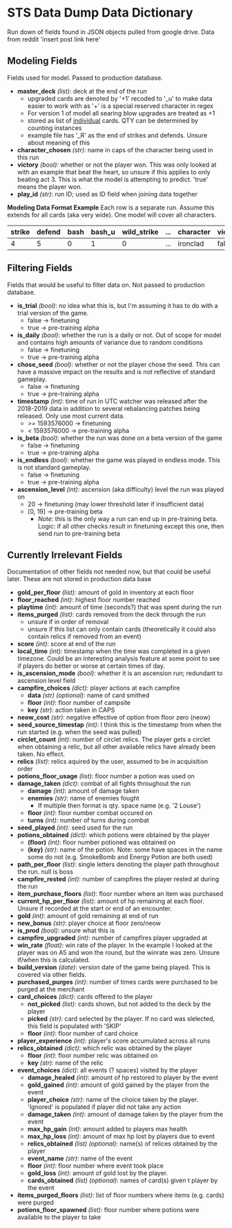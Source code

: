 # STS Data Dump Data Dictionary
Run down of fields found in JSON objects pulled from google drive.
Data from reddit 'insert post link here'

## Modeling Fields
Fields used for model.
Passed to production database.

- **master_deck** *(list)*: deck at the end of the run
    - upgraded cards are denoted by '+1' recoded to '_u' to make data easier to work with as '+' is a special reserved character in regex
    - For version 1 of model all searing blow upgrades are treated as +1
    - stored as list of <u>individual</u> cards. QTY can be determined by counting instances
    - example file has '_R' as the end of strikes and defends. Unsure about meaning of this
- **character_chosen** *(str)*: name in caps of the character being used in this run
- **victory** *(bool)*: whether or not the player won. This was only looked at with an example that beat the heart, so unsure if this applies to only beating act 3. This is what the model is attempting to predict. 'true' means the player won.
- **play_id** *(str)*: run ID; used as ID field when joining data together

**Modeling Data Format Example**
Each row is a separate run.
Assume this extends for all cards (aka very wide).
One model will cover all characters.

| strike | defend | bash | bash_u | wild_strike | ... | character | victory |
| --- | --- | --- | --- | --- | --- | --- | --- |
| 4 | 5 | 0 | 1 | 0 | ... | ironclad | false

## Filtering Fields
Fields that would be useful to filter data on.
Not passed to production database.

- **is_trial** *(bool)*: no idea what this is, but I'm assuming it has to do with a trial version of the game.
    - false -> finetuning
    - true -> pre-training alpha
- **is_daily** *(bool)*: whether the run is a daily or not. Out of scope for model and contains high amounts of variance due to random conditions
    - false -> finetuning
    - true -> pre-training alpha
- **chose_seed** *(bool)*: whether or not the player chose the seed. This can have a massive impact on the results and is not reflective of standard gameplay.
    - false -> finetuning
    - true -> pre-training alpha
- **timestamp** *(int)*: time of run in UTC watcher was released after the 2018-2019 data in addition to several rebalancing patches being released. Only use most current data.
    - *>=* 1593576000 -> finetuning
    - *<* 1593576000 -> pre-training alpha
- **is_beta** *(bool)*: whether the run was done on a beta version of the game
    - false -> finetuning
    - true -> pre-training alpha
- **is_endless** *(bool)*: whether the game was played in endless mode. This is not standard gameplay.
    - false -> finetuning
    - true -> pre-training alpha
- **ascension_level** *(int)*: ascension (aka difficulty) level the run was played on
    - 20 -> finetuning (may lower threshold later if insufficient data)
    - [0, 19] -> pre-training beta
        - *Note*: this is the only way a run can end up in pre-training beta. Logic: if all other checks result in finetuning except this one, then send run to pre-training beta

## Currently Irrelevant Fields
Documentation of other fields not needed now, but that could be useful later.
These are not stored in production data base

- **gold_per_floor** *(list)*: amount of gold in inventory at each floor
- **floor_reached** *(int)*: highest floor number reached
- **playtime** *(int)*: amount of time (seconds?) that was spent during the run
- **items_purged** *(list)*: cards removed from the deck through the run
    - unsure if in order of removal
    - unsure if this list can only contain cards (theoretically it could also contain relics if removed from an event)
- **score** *(int)*: score at end of the run
- **local_time** *(int)*: timestamp when the time was completed in a given timezone. Could be an interesting analysis feature at some point to see if players do better or worse at certain times of day.
- **is_ascension_mode** *(bool)*: whether it is an ascension run; redundant to ascension level field
- **campfire_choices** *(dict)*: player actions at each campfire
    - **data** *(str)* *(optional)*: name of card smithed
    - **floor** *(int)*: floor number of campsite
    - **key** *(str)*: action taken in CAPS
- **neow_cost** *(str)*: negative effective of option from floor zero (neow)
- **seed_source_timestap** *(int)*: I think this is the timestamp from when the run started (e.g. when the seed was pulled)
- **circlet_count** *(int)*: number of circlet relics. The player gets a circlet when obtaining a relic, but all other available relics have already been taken. No effect.
- **relics** *(list)*: relics aquired by the user, assumed to be in acquisition order
- **potions_floor_usage** *(list)*: floor number a potion was used on
- **damage_taken** *(dict)*: combat of all fights throughout the run
    - **damage** *(int)*: amount of damage taken
    - **enemies** *(str)*: name of enemies fought
        - If multiple then format is qty. space name (e.g. '2 Louse')
    - **floor** *(int)*: floor number combat occured on
    - **turns** *(int)*: number of turns during combat
- **seed_played** *(int)*: seed used for the run
- **potions_obtained** *(dict)*: which potions were obtained by the player
    - **(floor)** *(int)*: floor number potioned was obtained on
    - **(key)** *(str)*: name of the potion. Note: some have spaces in the name some do not (e.g. SmokeBomb and Energy Potion are both used)
- **path_per_floor** *(list)*: single letters denoting the player path throughout the run. null is boss
- **campfire_rested** *(int)*: number of campfires the player rested at during the run
- **item_purchase_floors** *(list)*: floor number where an item was purchased
- **current_hp_per_floor** *(list)*: amount of hp remaining at each floor. Unsure if recorded at the start or end of an encounter.
- **gold** *(int)*: amount of gold remaining at end of run
- **new_bonus** *(str)*: player choice at floor zero/neow
- **is_prod** *(bool)*: unsure what this is
- **campfire_upgraded** *(int)*: number of campfires player upgraded at
- **win_rate** *(float)*: win rate of the player. In the example I looked at the player was on A5 and won the round, but the winrate was zero. Unsure if/when this is calculated.
- **build_version** *(date)*: version date of the game being played. This is covered via other fields.
- **purchased_purges** *(int)*: number of times cards were purchased to be purged at the merchant
- **card_choices** *(dict)*: cards offered to the player
    - **not_picked** *(list)*: cards shown, but not added to the deck by the player
    - **picked** *(str)*: card selected by the player. If no card was slelected, this field is populated with 'SKIP'
    - **floor** *(int)*: floor number of card choice
- **player_experience** *(int)*: player's score accumulated across all runs
- **relics_obtained** *(dict)*: which relic was obtained by the player
    - **floor** *(int)*: floor number relic was obtained on
    - **key** *(str)*: name of the relic
- **event_choices** *(dict)*: all events (? spaces) visited by the player
    - **damage_healed** *(int)*: amount of hp restored to player by the event
    - **gold_gained** *(int)*: amount of gold gained by the player from the event
    - **player_choice** *(str)*: name of the choice taken by the player. 'Ignored' is populated if player did not take any action
    - **damage_taken** *(int)*: amount of damage taken by the player from the event
    - **max_hp_gain** *(int)*: amount added to players max health
    - **max_hp_loss** *(int)*: amount of max hp lost by players due to event
    - **relics_obtained** *(list)* *(optional)*: name(s) of relices obtained by the player
    - **event_name** *(str)*: name of the event
    - **floor** *(int)*: floor number where event took place
    - **gold_loss** *(int)*: amount of gold lost by the player.
    - **cards_obtained** *(list)* *(optional)*: names of card(s) given t player by the event
- **items_purged_floors** *(list)*: list of floor numbers where items (e.g. cards) were purged
- **potions_floor_spawned** *(list)*: floor number where potions were available to the player to take